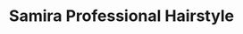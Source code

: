 ---
title: "Samira Professional Hairstyle"
url: /accra/samira-professional-hairstyle/
shop: Kosmetik
---